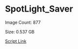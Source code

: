 # SpotLight_Saver

Image Count: 877

Size: 0.537 GB

[Script Link](https://github.com/liuyal/Archive/blob/master/Python/Utilities/Miscellaneous/spotlight_saver.py)
